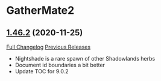 # GatherMate2

## [1.46.2](https://github.com/Nevcairiel/GatherMate2/tree/1.46.2) (2020-11-25)
[Full Changelog](https://github.com/Nevcairiel/GatherMate2/compare/1.46.1...1.46.2) [Previous Releases](https://github.com/Nevcairiel/GatherMate2/releases)

- Nightshade is a rare spawn of other Shadowlands herbs  
- Document id boundaries a bit better  
- Update TOC for 9.0.2  
